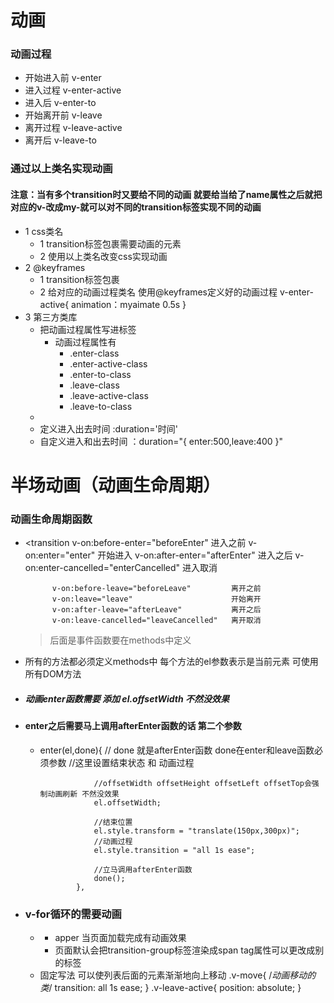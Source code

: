 # 动画

### 动画过程

- 开始进入前     v-enter
- 进入过程         v-enter-active
- 进入后             v-enter-to
- 开始离开前     v-leave
- 离开过程         v-leave-active
- 离开后             v-leave-to

### 通过以上类名实现动画

#### 注意：当有多个transition时又要给不同的动画   就要给<transition name="my">当给了name属性之后就把对应的v-改成my-就可以对不同的transition标签实现不同的动画

- 1 css类名
  - 1  transition标签包裹需要动画的元素
  - 2 使用以上类名改变css实现动画
- 2 @keyframes
  - 1  transition标签包裹
  - 2 给对应的动画过程类名   使用@keyframes定义好的动画过程    v-enter-active{ animation：myaimate 0.5s }
- 3 第三方类库
  - 把动画过程属性写进标签
    - 动画过程属性有
      - .enter-class
      - .enter-active-class
      - .enter-to-class
      - .leave-class
      - .leave-active-class
      - .leave-to-class
  - <transition enter-active-class="第三方类名"></transition>
  - 定义进入出去时间            :duration='时间'
  - 自定义进入和出去时间      ：duration="{ enter:500,leave:400 }"

# 半场动画（动画生命周期）

### 动画生命周期函数

- <transition
  					  v-on:before-enter="beforeEnter"         进入之前
  					  v-on:enter="enter"                      开始进入
  					  v-on:after-enter="afterEnter"			  进入之后
  					  v-on:enter-cancelled="enterCancelled"   进入取消

  			v-on:before-leave="beforeLeave"         离开之前
  			v-on:leave="leave"                      开始离开
  			v-on:after-leave="afterLeave"           离开之后
  			v-on:leave-cancelled="leaveCancelled"   离开取消
  	>   后面是事件函数要在methods中定义

- 所有的方法都必须定义methods中  每个方法的el参数表示是当前元素  可使用所有DOM方法

- #####  动画enter函数需要  添加  el.offsetWidth  不然没效果

- ####  enter之后需要马上调用afterEnter函数的话  第二个参数

  - enter(el,done){ // done 就是afterEnter函数 done在enter和leave函数必须参数
    				//这里设置结束状态 和 动画过程

    				//offsetWidth offsetHeight offsetLeft offsetTop会强制动画刷新 不然没效果
    				el.offsetWidth;
    	
    				//结束位置
    				el.style.transform = "translate(150px,300px)";
    				//动画过程
    				el.style.transition = "all 1s ease";
    	
    				//立马调用afterEnter函数
    				done();
    			},

- ###  v-for循环的需要动画

  - <transition-group apper tag="ol"></transition-group>
    - apper  当页面加载完成有动画效果
    - 页面默认会把transition-group标签渲染成span   tag属性可以更改成别的标签
  - 固定写法  可以使列表后面的元素渐渐地向上移动
    		.v-move{ /*动画移动的类*/
    			transition: all 1s ease;
    		}
    		.v-leave-active{
    			position: absolute;
    		}